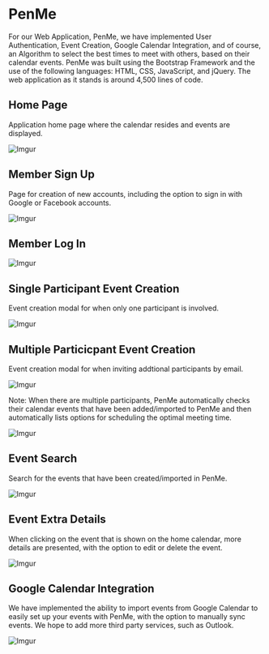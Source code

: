 # PenMe

For our Web Application, PenMe, we have implemented User Authentication, Event Creation, Google Calendar Integration, and of course, an Algorithm to select the best times to meet with others, based on their calendar events. PenMe was built using the Bootstrap Framework and the use of the following languages: HTML, CSS, JavaScript, and jQuery. The web application as it stands is around 4,500 lines of code. 

<h2>Home Page </h2>

Application home page where the calendar resides and events are displayed. 

![Imgur](https://i.imgur.com/9XuNUw7.png "Application Home Page")

<h2>Member Sign Up</h2>

Page for creation of new accounts, including the option to sign in with Google or Facebook accounts.

![Imgur](https://imgur.com/CKtpxjw.png "Member Sign Up")

<h2>Member Log In</h2>

![Imgur](https://imgur.com/AC6MjoB.png "Member Log In")

<h2>Single Participant Event Creation</h2>

Event creation modal for when only one participant is involved.

![Imgur](https://imgur.com/M4AkbJa.png "Event Creation")

<h2>Multiple Particicpant Event Creation</h2>

Event creation modal for when inviting addtional participants by email.

![Imgur](https://imgur.com/BEylCzv.png "Event Creation")

Note: When there are multiple participants, PenMe automatically checks their calendar events that have been added/imported to PenMe and then automatically lists options for scheduling the optimal meeting time.

![Imgur](https://imgur.com/fok7N5w.png "Auto Event Scheduling")

<h2>Event Search</h2>

Search for the events that have been created/imported in PenMe.

![Imgur](https://imgur.com/cThEQnx.png "Event Search")

<h2>Event Extra Details</h2>

When clicking on the event that is shown on the home calendar, more details are presented, with the option to edit or delete the event.

![Imgur](https://imgur.com/JpVb9uM.png "Event Details")

<h2>Google Calendar Integration </h2>

We have implemented the ability to import events from Google Calendar to easily set up your events with PenMe, with the option to manually sync events. We hope to add more third party services, such as Outlook. 

![Imgur](https://imgur.com/nMGCP8N.png "Import Google Calendar")
